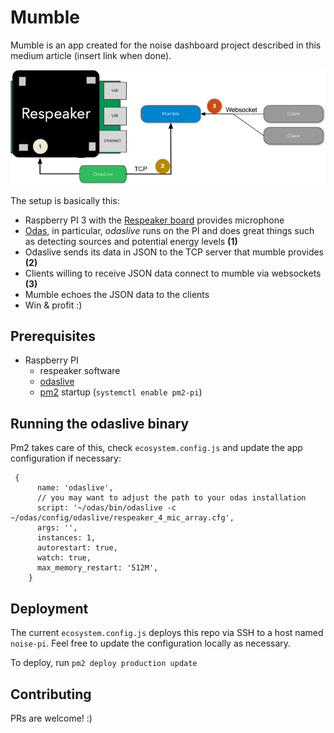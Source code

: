 # Mumble

Mumble is an app created for the noise dashboard project described in this medium article (insert link when done).

![](doc/mumble_diagram.png)

The setup is basically this:

- Raspberry PI 3 with the [Respeaker board](http://wiki.seeedstudio.com/ReSpeaker_4_Mic_Array_for_Raspberry_Pi/) provides microphone
- [Odas](https://github.com/introlab/odas), in particular, *odaslive* runs on the PI and does great things such as detecting sources and potential energy levels **(1)**
- Odaslive sends its data in JSON to the TCP server that mumble provides **(2)**
- Clients willing to receive JSON data connect to mumble via websockets **(3)**
- Mumble echoes the JSON data to the clients
- Win & profit :)

## Prerequisites

- Raspberry PI
  - respeaker software
  - [odaslive](https://github.com/introlab/odas)
  - [pm2](https://pm2.keymetrics.io/docs/usage/quick-start/) startup (`systemctl enable pm2-pi`)

## Running the odaslive binary

Pm2 takes care of this, check `ecosystem.config.js` and update the app configuration if necessary:

```
 {
      name: 'odaslive',
      // you may want to adjust the path to your odas installation
      script: '~/odas/bin/odaslive -c ~/odas/config/odaslive/respeaker_4_mic_array.cfg',
      args: '',
      instances: 1,
      autorestart: true,
      watch: true,
      max_memory_restart: '512M',
    }
```

## Deployment

The current `ecosystem.config.js` deploys this repo via SSH to a host named `noise-pi`. Feel free to update the configuration locally as necessary.

To deploy, run `pm2 deploy production update`


## Contributing

PRs are welcome! :)
